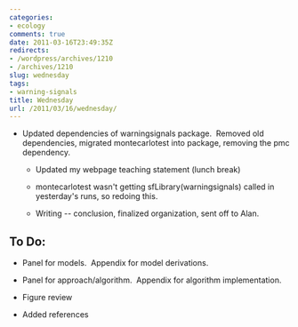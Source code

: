 ```yaml
---
categories:
- ecology
comments: true
date: 2011-03-16T23:49:35Z
redirects:
- /wordpress/archives/1210
- /archives/1210
slug: wednesday
tags:
- warning-signals
title: Wednesday
url: /2011/03/16/wednesday/
---
```


* Updated dependencies of warningsignals package.  Removed old dependencies, migrated montecarlotest into package, removing the pmc dependency.

	
  * Updated my webpage teaching statement (lunch break)

	
  * montecarlotest wasn't getting sfLibrary(warningsignals) called in yesterday's runs, so redoing this.

	
  * Writing -- conclusion, finalized organization, sent off to Alan.




## To Do:





	
  * Panel for models.  Appendix for model derivations.

	
  * Panel for approach/algorithm.  Appendix for algorithm implementation.

	
  * Figure review

	
  * Added references



